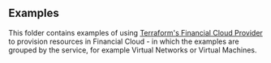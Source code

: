 ## Examples

This folder contains examples of using [Terraform's Financial Cloud Provider](https://github.com/samjegal/terraform-provider-fincloud) to provision resources in Financial Cloud - in which the examples are grouped by the service, for example Virtual Networks or Virtual Machines.
